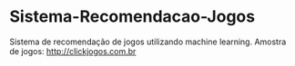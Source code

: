 # Sistema-Recomendacao-Jogos
Sistema de recomendação de jogos utilizando machine learning. Amostra de jogos: http://clickjogos.com.br
